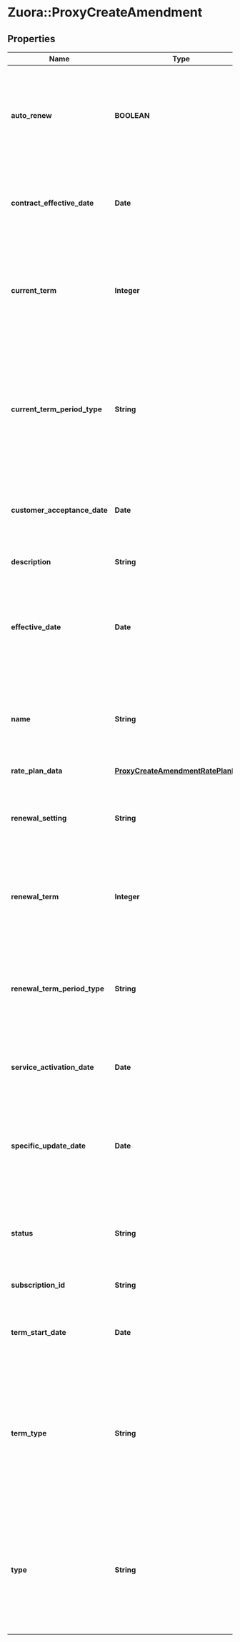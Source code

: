 # Zuora::ProxyCreateAmendment

## Properties
Name | Type | Description | Notes
------------ | ------------- | ------------- | -------------
**auto_renew** | **BOOLEAN** |  Determines whether the subscription is automatically renewed, or whether it expires at the end of the term and needs to be manually renewed. For amendment of type &#x60;TermsAndConditions&#x60;, this field is only required if you change the automatic renewal status of a subscription. **Values**: true, false  | [optional] 
**contract_effective_date** | **Date** |  The date when the amendment&#39;s changes become effective for billing purposes. This field is only required if you change the status from &#x60;Draft&#x60; to &#x60;PendingActivation&#x60;. **Version notes**: --  | [optional] 
**current_term** | **Integer** |  The length of the period for the current subscription term. This field can be updated when Status is &#x60;Draft&#x60;. This field is only required if the &#x60;Type&#x60; field is set to &#x60;TermsAndConditions&#x60; and &#x60;TermType&#x60; is set to &#x60;TERMED&#x60;. This field is not required if &#x60;TermType&#x60; is set to &#x60;EVERGREEN&#x60;. **Character limit**: **Values**: a valid number  | [optional] 
**current_term_period_type** | **String** |  The period type for the current subscription term. This field is only required if the &#x60;Type&#x60; field is set to &#x60;TermsAndConditions&#x60; and &#x60;TermType&#x60; is set to &#x60;TERMED&#x60;. This field is not required if &#x60;TermType&#x60; is set to &#x60;EVERGREEN&#x60;. **Values**:  - &#x60;Month&#x60; (default) - &#x60;Year&#x60; - &#x60;Day&#x60; - &#x60;Week&#x60; **Note**:  - This field can be updated when Status is &#x60;Draft&#x60;. - This field is used with the CurrentTerm field to specify the current subscription term.  | [optional] 
**customer_acceptance_date** | **Date** |  The date when the customer accepts the amendment&#39;s changes to the subscription. This field is only required if the &#x60;Status&#x60; field is set to &#x60;PendingAcceptance&#x60;. **Version notes**: --  | [optional] 
**description** | **String** |  A description of the amendment. **Character limit**: 500 **Values**: maximum 500 characters  | [optional] 
**effective_date** | **Date** |  The date when the amendment&#39;s changes take effective. This field validates that the amendment&#39;s changes are within valid ranges of products and product rate plans. This field is only required if the &#x60;Type&#x60; field is set to &#x60;Cancellation&#x60;. **Version notes**: --  | [optional] 
**name** | **String** |  The name of the amendment. This field is only required if the &#x60;Type&#x60; field is set to &#x60;NewProduct&#x60;, &#x60;RemoveProduct&#x60;, &#x60;UpdateProduct&#x60;, or &#x60;TermsAndConditions&#x60;. **Character limit**: 100 **Values**: a string of 100 characters or fewer  | [optional] 
**rate_plan_data** | [**ProxyCreateAmendmentRatePlanData**](ProxyCreateAmendmentRatePlanData.md) |  | [optional] 
**renewal_setting** | **String** |  Specifies whether a termed subscription will remain termed or change to evergreen when it is renewed. This field is only required if the &#x60;TermType&#x60; field is set to &#x60;Termed&#x60;. **Values**: RENEW_WITH_SPECIFIC_TERM (default), RENEW_TO_EVERGREEN  | [optional] 
**renewal_term** | **Integer** |  The term of renewal for the amended subscription. This field can be updated when Status is &#x60;Draft&#x60;. This field is only required if the &#x60;Type&#x60; field is set to &#x60;TermsAndConditions&#x60;. **Character limit**: **Values:** a valid number  | [optional] 
**renewal_term_period_type** | **String** |  The period type for the subscription renewal term. This field can be updated when Status is &#x60;Draft&#x60;. **Required**: Only if the value of the Type field is set to &#x60;TermsAndConditions&#x60;. This field is used with the RenewalTerm field to specify the subscription renewal term. **Values**:  - &#x60;Month&#x60; (default) - &#x60;Year&#x60; - &#x60;Day&#x60; - &#x60;Week&#x60;  | [optional] 
**service_activation_date** | **Date** |  The date when service is activated. This field is only required if the &#x60;Status&#x60; field is set to &#x60;PendingActivation&#x60;. **Version notes**: --  | [optional] 
**specific_update_date** | **Date** |  The date when the UpdateProduct amendment takes effect. This field is only applicable if there is already a future-dated UpdateProduct amendment on the subscription. For the UpdateProduct amendments, this field is only required if there is already a future-dated UpdateProduct amendment on the subscription.  | [optional] 
**status** | **String** |  The status of the amendment. Type: string (enum) **Character limit**: 17 **Values**: one of the following:  - Draft (default, if left null) - Pending Activation - Pending Acceptance - Completed  | [optional] 
**subscription_id** | **String** |  The ID of the subscription that the amendment changes. **Character limit**: 32 **Values**: a valid subscription ID  | 
**term_start_date** | **Date** |  The date when the new terms and conditions take effect. This field is only required if the &#x60;Type&#x60; field is set to &#x60;TermsAndConditions&#x60;. **Version notes**: --  | [optional] 
**term_type** | **String** |  Indicates if the subscription is TERMED or EVERGREEN.  - A TERMED subscription has an expiration date, and must be manually renewed. - An EVERGREEN subscription doesn&#39;t have an expiration date, and must be manually ended.  When as part of an amendment of type &#x60;TermsAndConditions&#x60;, this field is only required if you change the term type of a subscription. **Character limit**: 9 **Values**: TERMED, EVERGREEN  | [optional] 
**type** | **String** |  The type of amendment. **Character limit**: 18 **Values**: one of the following:  - Cancellation - NewProduct - OwnerTransfer - RemoveProduct - Renewal - UpdateProduct - TermsAndConditions - SuspendSubscription (This value is in **Limited Availability**.) - ResumeSubscription (This value is in **Limited Availability**.)  | 


